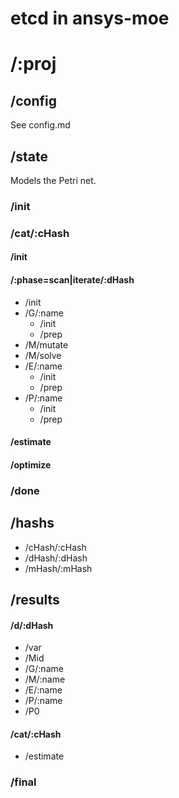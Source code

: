 # etcd in ansys-moe

# /:proj

## /config

See config.md

## /state

Models the Petri net.

### /init

### /cat/:cHash

#### /init

#### /:phase=scan|iterate/:dHash

- /init
- /G/:name
  - /init
  - /prep
- /M/mutate
- /M/solve
- /E/:name
  - /init
  - /prep
- /P/:name
  - /init
  - /prep

#### /estimate

#### /optimize

### /done

## /hashs

- /cHash/:cHash
- /dHash/:dHash
- /mHash/:mHash

## /results

#### /d/:dHash

- /var
- /Mid
- /G/:name
- /M/:name
- /E/:name
- /P/:name
- /P0

#### /cat/:cHash

- /estimate

### /final

